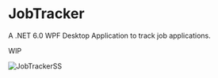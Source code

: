 # JobTracker

A .NET 6.0 WPF Desktop Application to track job applications.

WIP

![JobTrackerSS](https://user-images.githubusercontent.com/61717342/179395960-162d4854-e8f7-4ce7-a1ec-3a254672a311.png)
